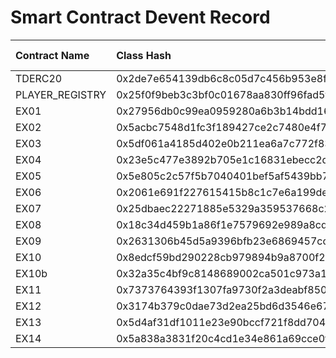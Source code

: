 # Smart Contract Devent Record

| Contract Name  |  Class Hash  | Contract Address | Test Passed? |
|:----------|:----------|:----------|:----------|
| TDERC20    | 0x2de7e654139db6c8c05d7c456b953e8feba7055a25d6dc0ab5d538314d96a6 | 0x05e8e1c965d59bc44f109f72b9e67cedfa069352c4704723e123271827c49196    | ✅    |
| PLAYER_REGISTRY    | 0x25f0f9beb3c3bf0c01678aa830ff96fad5f2bd05b23a8f4c0a2bce92ec5f25d  | 0x0643c0eb6cd5b848de6b653e621b4e550e11921908d324df623ee4dcc9cd5809    | ✅    | 
| EX01    | 0x27956db0c99ea0959280a6b3b14bdd1615a96bcf318e2d0826ed90abbd399a9   | 0x066ac578cb51a1b96e2f6be5c7d046461db19827270cd598f232647189114fc6    | ✅    |
| EX02    | 0x5acbc7548d1fc3f189427ce2c7480e4f7e4bda2844833cd8e57f5b918eadfdc   | 0x068b861f9b3cfb260b77582526211f241321340000a346025e82c13744ce00a5    | ✅    |
| EX03    | 0x5df061a4185d402e0b211ea6a7c772f837a028444c03e376b4dc066be5a40ec   | 0x015b87d0975321ede377f4e2cfcef8941ece3c3d77e7f4c435ad5dff258f5c47    | ✅    |
| EX04    | 0x23e5c477e3892b705e1c16831ebecc2d2e534c6563e1e528fd2f3b8b7d06ed5   | 0x069437567c9133b284b6be1777fba9df0bbf25ce1a3e27defeca4d3d424bb5f1    | ✅    |
| EX05    | 0x5e805c2c57f5b7040401bef5af5439bb70add3403374d47eb1b9ead1b2f553c   | 0x061a67d9d69b0093dcb0f7a98f23b6ae98c8f9469a486add50843d8027bbad27    | ✅    | 
| EX06    | 0x2061e691f227615415b8c1c7e6a199de7499199a274c5b555ef5a2cf3fecc87   | 0x07d3c31903ff034e32371217126d841d4af43752b859782510f4e0593b1af408    | ✅    |
| EX07    | 0x25dbaec22271885e5329a359537668c28c7474a3c4c92cf8b9f5efdfdb9f4b    | 0x0518281f2678aa97c854687d26777d58eb291d797d2882ec00299c1ea087daed    | ✅    |
| EX08    | 0x18c34d459b1a86f1e7579692e989a8cde55448f39f506d00ad69731c857e481   | 0x0582ae40e0ae7de3a35986ab5fd415a637ffc43cc6fe3470a9eab7e0fe2b7c79    | ✅    |
| EX09    | 0x2631306b45d5a9396bfb23e6869457cc7efbf6e71fb3fa9be23a84d161b94e    | 0x03122a65fd4fc155107ef5de7f4ce0d5d394b06635dbf4080f6fca9d479ff3ee    | ❌    |
| EX10    | 0x8edcf59bd290228cb979894b9a8700f2afd1069404c464a5166640d13f5562    |0x03ade0da876b44f353e3ecc962aa5a1c01e4ac26014c60f41285035364070621    | ✅    |
| EX10b   | 0x32a35c4bf9c8148689002ca501c973a135a30457c6507e28261bed0c3a1f35    | 0x00801dca1df6ac3c2f9c5f52867474cf4dab0677d6664bba3f8a0e24a9a78141    | ✅    |
| EX11    | 0x7373764393f1307fa9730f2a3deabf8505826bddb162d3f9051b8d449669a5    | 0x0434d98af59a0bdc1f93612ab381278bc51d9903eb335827086e697d9e45fd61    | ✅    |
| EX12    | 0x3174b379c0dae73d2ea25bd6d3546e67b859b710bcd7a92eaf8bda068c0f484   | 0x02d0e25abe31cebb145aa9cc4bf776825babc727f2b8588c5c7530ee943ff867    | ✅    |
| EX13    | 0x5d4af31df1011e23e90bccf721f8dd7040c468d3f9df8eb4a175c0002c339ca   | 0x066162f43d2c27e93377b84bef716fd8a0e52e00bc9c6758c17e107a669f8896    | ✅    |
| EX14    | 0x5a838a3831f20c4cd1e34e861a69cce0fd6f3c4b7c049ddfe82be805dcbccae   | 0x01538f77ea2f019471aea6d2d445a8a0977b6acd45e0e0c3afb48fc0155a1fb1    | ❌    |
